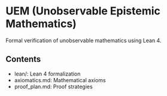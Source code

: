 # UEM (Unobservable Epistemic Mathematics)

Formal verification of unobservable mathematics using Lean 4.

## Contents
- lean/: Lean 4 formalization
- axiomatics.md: Mathematical axioms
- proof_plan.md: Proof strategies
